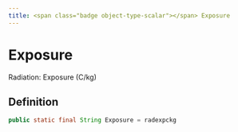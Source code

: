 ```yaml
---
title: <span class="badge object-type-scalar"></span> Exposure
---
```

# <span class="badge object-type-scalar"></span> Exposure

Radiation: Exposure (C/kg)

## Definition

```java
public static final String Exposure = radexpckg
```
